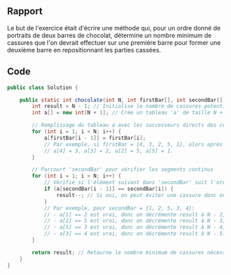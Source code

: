 ## Rapport
Le but de l'exercice était d'écrire une méthode qui, pour un ordre donné de portraits de deux barres de chocolat, détermine un nombre minimum de cassures que l'on devrait effectuer sur une première barre pour former une deuxième barre en repositionnant les parties cassées.

## Code
````java
public class Solution {

    public static int chocolate(int N, int firstBar[], int secondBar[]) {
        int result = N - 1; // Initialise le nombre de cassures potentielles à N - 1 (pire scénario où chaque case nécessite une cassure)
        int a[] = new int[N + 1]; // Crée un tableau 'a' de taille N + 1 pour stocker les relations d'ordre entre les confiseurs de 'firstBar'

        // Remplissage du tableau a avec les successeurs directs des confiseurs dans 'firstBar'
        for (int i = 1; i < N; i++) {
            a[firstBar[i - 1]] = firstBar[i];
            // Par exemple, si firstBar = {4, 3, 2, 5, 1}, alors après cette boucle,
            // a[4] = 3, a[3] = 2, a[2] = 5, a[5] = 1.
        }

        // Parcourt 'secondBar' pour vérifier les segments continus
        for (int i = 1; i < N; i++) {
            // Vérifie si l'élément suivant dans 'secondBar' suit l'ordre défini dans 'firstBar'
            if (a[secondBar[i - 1]] == secondBar[i]) {
                result--; // Si oui, on peut éviter une cassure donc on décrémente le résultat
            }
            // Par exemple, pour secondBar = {1, 2, 5, 3, 4}:
            // - a[1] == 2 est vrai, donc on décrémente result à N - 2,
            // - a[2] == 5 est vrai, donc on décrémente result à N - 3,
            // - a[5] == 3 est vrai, donc on décrémente result à N - 4,
            // - a[3] == 4 est vrai, donc on décrémente result à N - 5.
        }

        return result; // Retourne le nombre minimum de cassures nécessaires pour réorganiser firstBar en secondBar
    }
}

````